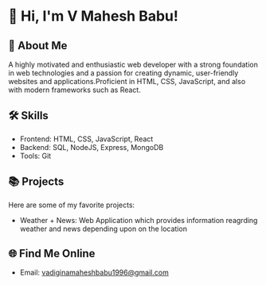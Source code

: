 # 👋 Hi, I'm V Mahesh Babu!

## 🚀 About Me
A highly motivated and enthusiastic web developer with a strong foundation in web technologies and a passion for creating dynamic, user-friendly websites and applications.Proficient in HTML, CSS, JavaScript, and also with modern frameworks such as React.


## 🛠 Skills
- Frontend: HTML, CSS, JavaScript, React
- Backend: SQL, NodeJS, Express, MongoDB
- Tools: Git

## 📚 Projects
Here are some of my favorite projects:
- Weather + News: Web Application which provides information reagrding weather and news depending upon on the location

## 🌐 Find Me Online
- Email: vadiginamaheshbabu1996@gmail.com
